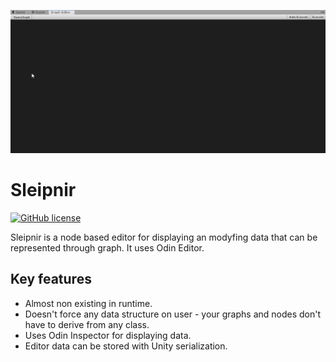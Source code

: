 ﻿![Demo](Demo.gif)

# Sleipnir
[![GitHub license](https://img.shields.io/badge/license-MIT-blue.svg)](https://raw.githubusercontent.com/michalpogodakotwica/Sleipnir/master/LICENSE)

Sleipnir is a node based editor for displaying an modyfing data that can be represented through graph. It uses Odin Editor.

## Key features

- Almost non existing in runtime.
- Doesn't force any data structure on user - your graphs and nodes don't have to derive from any class.
- Uses Odin Inspector for displaying data.
- Editor data can be stored with Unity serialization.

